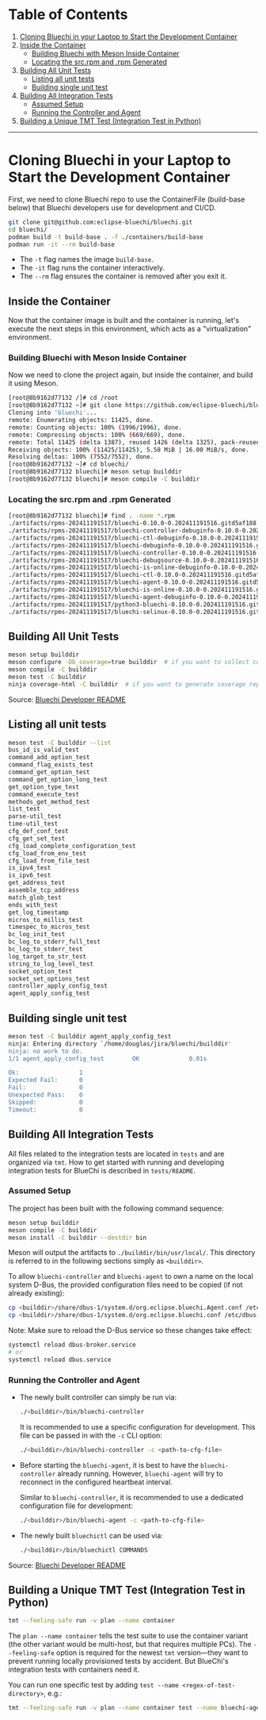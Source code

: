 <!-- markdownlint-disable-file MD013-->
# Table of Contents

1. [Cloning Bluechi in your Laptop to Start the Development Container](#cloning-bluechi-in-your-laptop-to-start-the-development-container)
2. [Inside the Container](#inside-the-container)
    - [Building Bluechi with Meson Inside Container](#building-bluechi-with-meson-inside-container)
    - [Locating the src.rpm and .rpm Generated](#locating-the-srcrpm-and-rpm-generated)
3. [Building All Unit Tests](#building-all-unit-tests)
    - [Listing all unit tests](#listing-all-unit-tests)
    - [Building single unit test](#building-single-unit-test)
4. [Building All Integration Tests](#building-all-integration-tests)
    - [Assumed Setup](#assumed-setup)
    - [Running the Controller and Agent](#running-the-controller-and-agent)
5. [Building a Unique TMT Test (Integration Test in Python)](#building-a-unique-tmt-test-integration-test-in-python)

---

# Cloning Bluechi in your Laptop to Start the Development Container

First, we need to clone Bluechi repo to use the ContainerFile (build-base below) that Bluechi developers use for development and CI/CD.

```bash
git clone git@github.com:eclipse-bluechi/bluechi.git
cd bluechi/
podman build -t build-base . -f ./containers/build-base
podman run -it --rm build-base
```

- The `-t` flag names the image `build-base`.
- The `-it` flag runs the container interactively.
- The `--rm` flag ensures the container is removed after you exit it.

## Inside the Container

Now that the container image is built and the container is running, let's execute the next steps in this environment, which acts as a "virtualization" environment.

### Building Bluechi with Meson Inside Container

Now we need to clone the project again, but inside the container, and build it using Meson.

```bash
[root@8b9162d77132 /]# cd /root
[root@8b9162d77132 ~]# git clone https://github.com/eclipse-bluechi/bluechi.git
Cloning into 'bluechi'...
remote: Enumerating objects: 11425, done.
remote: Counting objects: 100% (1996/1996), done.
remote: Compressing objects: 100% (669/669), done.
remote: Total 11425 (delta 1387), reused 1426 (delta 1325), pack-reused 9429 (from 1)
Receiving objects: 100% (11425/11425), 5.58 MiB | 16.00 MiB/s, done.
Resolving deltas: 100% (7552/7552), done.
[root@8b9162d77132 ~]# cd bluechi/
[root@8b9162d77132 bluechi]# meson setup builddir
[root@8b9162d77132 bluechi]# meson compile -C builddir
```

### Locating the src.rpm and .rpm Generated

```bash
[root@8b9162d77132 bluechi]# find . -name *.rpm
./artifacts/rpms-202411191517/bluechi-0.10.0-0.202411191516.gitd5af188.el9.src.rpm
./artifacts/rpms-202411191517/bluechi-controller-debuginfo-0.10.0-0.202411191516.gitd5af188.el9.x86_64.rpm
./artifacts/rpms-202411191517/bluechi-ctl-debuginfo-0.10.0-0.202411191516.gitd5af188.el9.x86_64.rpm
./artifacts/rpms-202411191517/bluechi-debuginfo-0.10.0-0.202411191516.gitd5af188.el9.x86_64.rpm
./artifacts/rpms-202411191517/bluechi-controller-0.10.0-0.202411191516.gitd5af188.el9.x86_64.rpm
./artifacts/rpms-202411191517/bluechi-debugsource-0.10.0-0.202411191516.gitd5af188.el9.x86_64.rpm
./artifacts/rpms-202411191517/bluechi-is-online-debuginfo-0.10.0-0.202411191516.gitd5af188.el9.x86_64.rpm
./artifacts/rpms-202411191517/bluechi-ctl-0.10.0-0.202411191516.gitd5af188.el9.x86_64.rpm
./artifacts/rpms-202411191517/bluechi-agent-0.10.0-0.202411191516.gitd5af188.el9.x86_64.rpm
./artifacts/rpms-202411191517/bluechi-is-online-0.10.0-0.202411191516.gitd5af188.el9.x86_64.rpm
./artifacts/rpms-202411191517/bluechi-agent-debuginfo-0.10.0-0.202411191516.gitd5af188.el9.x86_64.rpm
./artifacts/rpms-202411191517/python3-bluechi-0.10.0-0.202411191516.gitd5af188.el9.noarch.rpm
./artifacts/rpms-202411191517/bluechi-selinux-0.10.0-0.202411191516.gitd5af188.el9.noarch.rpm
```

## Building All Unit Tests

```bash
meson setup builddir
meson configure -Db_coverage=true builddir  # if you want to collect coverage data
meson compile -C builddir
meson test -C builddir
ninja coverage-html -C builddir  # if you want to generate coverage report
```

Source: [Bluechi Developer README](https://github.com/eclipse-bluechi/bluechi/blob/main/README.developer.md#unit-tests)

## Listing all unit tests

```bash
meson test -C builddir --list
bus_id_is_valid_test
command_add_option_test
command_flag_exists_test
command_get_option_test
command_get_option_long_test
get_option_type_test
command_execute_test
methods_get_method_test
list_test
parse-util_test
time-util_test
cfg_def_conf_test
cfg_get_set_test
cfg_load_complete_configuration_test
cfg_load_from_env_test
cfg_load_from_file_test
is_ipv4_test
is_ipv6_test
get_address_test
assemble_tcp_address
match_glob_test
ends_with_test
get_log_timestamp
micros_to_millis_test
timespec_to_micros_test
bc_log_init_test
bc_log_to_stderr_full_test
bc_log_to_stderr_test
log_target_to_str_test
string_to_log_level_test
socket_option_test
socket_set_options_test
controller_apply_config_test
agent_apply_config_test
```

## Building single unit test

```bash
meson test -C builddir agent_apply_config_test
ninja: Entering directory `/home/douglas/jira/bluechi/builddir'
ninja: no work to do.
1/1 agent_apply_config_test        OK              0.01s

Ok:                 1
Expected Fail:      0
Fail:               0
Unexpected Pass:    0
Skipped:            0
Timeout:            0
```

## Building All Integration Tests

All files related to the integration tests are located in `tests` and are organized via `tmt`. How to get started with running and developing integration tests for BlueChi is described in `tests/README`.

### Assumed Setup

The project has been built with the following command sequence:

```bash
meson setup builddir
meson compile -C builddir
meson install -C builddir --destdir bin
```

Meson will output the artifacts to `./builddir/bin/usr/local/`. This directory is referred to in the following sections simply as `<builddir>`.

To allow `bluechi-controller` and `bluechi-agent` to own a name on the local system D-Bus, the provided configuration files need to be copied (if not already existing):

```bash
cp <builddir>/share/dbus-1/system.d/org.eclipse.bluechi.Agent.conf /etc/dbus-1/system.d/
cp <builddir>/share/dbus-1/system.d/org.eclipse.bluechi.conf /etc/dbus-1/system.d/
```

Note: Make sure to reload the D-Bus service so these changes take effect:

```bash
systemctl reload dbus-broker.service
# or
systemctl reload dbus.service
```

### Running the Controller and Agent

- The newly built controller can simply be run via:

  ```bash
  ./<builddir>/bin/bluechi-controller
  ```

  It is recommended to use a specific configuration for development. This file can be passed in with the `-c` CLI option:

  ```bash
  ./<builddir>/bin/bluechi-controller -c <path-to-cfg-file>
  ```

- Before starting the `bluechi-agent`, it is best to have the `bluechi-controller` already running. However, `bluechi-agent` will try to reconnect in the configured heartbeat interval.

  Similar to `bluechi-controller`, it is recommended to use a dedicated configuration file for development:

  ```bash
  ./<builddir>/bin/bluechi-agent -c <path-to-cfg-file>
  ```

- The newly built `bluechictl` can be used via:

  ```bash
  ./<builddir>/bin/bluechictl COMMANDS
  ```

Source: [Bluechi Developer README](https://github.com/eclipse-bluechi/bluechi/blob/main/README.developer.md#integration-tests)

## Building a Unique TMT Test (Integration Test in Python)

```bash
tmt --feeling-safe run -v plan --name container
```

The `plan --name container` tells the test suite to use the container variant (the other variant would be multi-host, but that requires multiple PCs). The `--feeling-safe` option is required for the newest `tmt` version—they want to prevent running locally provisioned tests by accident. But BlueChi's integration tests with containers need it.

You can run one specific test by adding `test --name <regex-of-test-directory>`, e.g.:

```bash
tmt --feeling-safe run -v plan --name container test --name bluechi-agent-cmd-options
```
